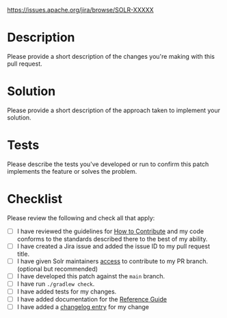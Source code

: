 https://issues.apache.org/jira/browse/SOLR-XXXXX

<!--
_(If you are a project committer then you may remove some/all of the following template.)_

Before creating a pull request, please file an issue in the ASF Jira system for Solr:

* https://issues.apache.org/jira/projects/SOLR

For something minor (i.e. that wouldn't be worth putting in release notes), you can skip JIRA.
To create a Jira issue, you will need to create an account there first.

The title of the PR should reference the Jira issue number in the form:

* SOLR-####: <short description of problem or changes>

SOLR must be fully capitalized. A short description helps people scanning pull requests for items they can work on.

Properly referencing the issue in the title ensures that Jira is correctly updated with code review comments and commits. -->


# Description

Please provide a short description of the changes you're making with this pull request.

# Solution

Please provide a short description of the approach taken to implement your solution.

# Tests

Please describe the tests you've developed or run to confirm this patch implements the feature or solves the problem.

# Checklist

Please review the following and check all that apply:

- [ ] I have reviewed the guidelines for [How to Contribute](https://wiki.apache.org/solr/HowToContribute) and my code conforms to the standards described there to the best of my ability.
- [ ] I have created a Jira issue and added the issue ID to my pull request title.
- [ ] I have given Solr maintainers [access](https://help.github.com/en/articles/allowing-changes-to-a-pull-request-branch-created-from-a-fork) to contribute to my PR branch. (optional but recommended)
- [ ] I have developed this patch against the `main` branch.
- [ ] I have run `./gradlew check`.
- [ ] I have added tests for my changes.
- [ ] I have added documentation for the [Reference Guide](https://github.com/apache/solr/tree/main/solr/solr-ref-guide)
- [ ] I have added a [changelog entry](https://github.com/apache/solr/blob/main/dev-docs/changelog.adoc) for my change

